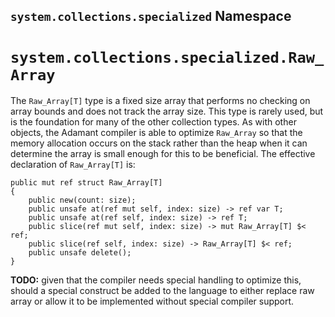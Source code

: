 ## `system.collections.specialized` Namespace

# `system.collections.specialized.Raw_Array`

The `Raw_Array[T]` type is a fixed size array that performs no checking on array bounds and does not track the array size. This type is rarely used, but is the foundation for many of the other collection types. As with other objects, the Adamant compiler is able to optimize `Raw_Array` so that the memory allocation occurs on the stack rather than the heap when it can determine the array is small enough for this to be beneficial. The effective declaration of `Raw_Array[T]` is:

```adamant
public mut ref struct Raw_Array[T]
{
    public new(count: size);
    public unsafe at(ref mut self, index: size) -> ref var T;
    public unsafe at(ref self, index: size) -> ref T;
    public slice(ref mut self, index: size) -> mut Raw_Array[T] $< ref;
    public slice(ref self, index: size) -> Raw_Array[T] $< ref;
    public unsafe delete();
}
```

**TODO:** given that the compiler needs special handling to optimize this, should a special construct be added to the language to either replace raw array or allow it to be implemented without special compiler support.
